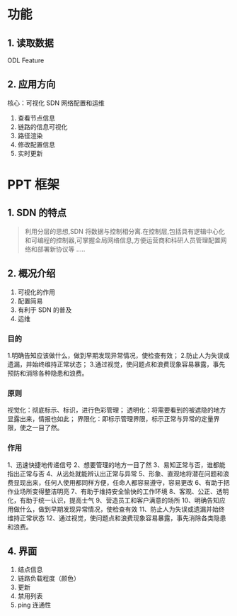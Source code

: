 # 功能
## 1. 读取数据
ODL Feature
## 2. 应用方向
核心：可视化 SDN 网络配置和运维
1. 查看节点信息
1. 链路的信息可视化
1. 路径渲染
1. 修改配置信息
1. 实时更新

# PPT 框架
## 1. SDN 的特点
> 利用分层的思想,SDN 将数据与控制相分离.在控制层,包括具有逻辑中心化和可编程的控制器,可掌握全局网络信息,方便运营商和科研人员管理配置网络和部署新协议等
.....
## 2. 概况介绍
1. 可视化的作用
  1. 配置简易
  1. 有利于 SDN 的普及
  1. 运维
  
### 目的  
  1.明确告知应该做什么，做到早期发现异常情况，使检查有效；
  2.防止人为失误或遗漏，并始终维持正常状态；
  3.通过视觉，使问题点和浪费现象容易暴露，事先预防和消除各种隐患和浪费。
  
### 原则
  视觉化：彻底标示、标识，进行色彩管理；
  透明化：将需要看到的被遮隐的地方显露出来，情报也如此；
  界限化：即标示管理界限，标示正常与异常的定量界限，使之一目了然。
  
### 作用  
  1、迅速快捷地传递信号
  2、想要管理的地方一目了然
  3、易知正常与否，谁都能指出正常与否
  4、从远处就能辨认出正常与异常
  5、形象、直观地将潜在问题和浪费显现出来，任何人使用都同样方便，任命人都容易遵守，容易更改
  6、有助于把作业场所变得整洁明亮
  7、有助于维持安全愉快的工作环境
  8、客观、公正、透明化，有助于统一认识，提高士气
  9、营造员工和客户满意的场所
  10、明确告知应用做什么，做到早期发现异常情况，使检查有效
  11、防止人为失误或遗漏并始终维持正常状态
  12、通过视觉，使问题点和浪费现象容易暴露，事先消除各类隐患和浪费。
  
  
## 4. 界面
1. 结点信息
1. 链路负载程度（颜色）
1. 更新
1. 禁用列表
1. ping 连通性
